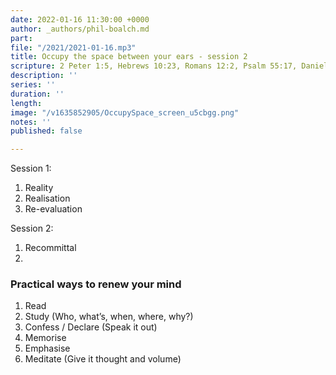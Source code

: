 ```yaml
---
date: 2022-01-16 11:30:00 +0000
author: _authors/phil-boalch.md
part: 
file: "/2021/2021-01-16.mp3"
title: Occupy the space between your ears - session 2
scripture: 2 Peter 1:5, Hebrews 10:23, Romans 12:2, Psalm 55:17, Daniel 6:10
description: ''
series: ''
duration: ''
length: 
image: "/v1635852905/OccupySpace_screen_u5cbgg.png"
notes: ''
published: false

---
```

Session 1:

1. Reality
2. Realisation
3. Re-evaluation

Session 2:

1. Recommittal
2. 

### Practical ways to renew your mind

1. Read
2. Study (Who, what’s, when, where, why?)
3. Confess / Declare (Speak it out)
4. Memorise
5. Emphasise
6. Meditate (Give it thought and volume)